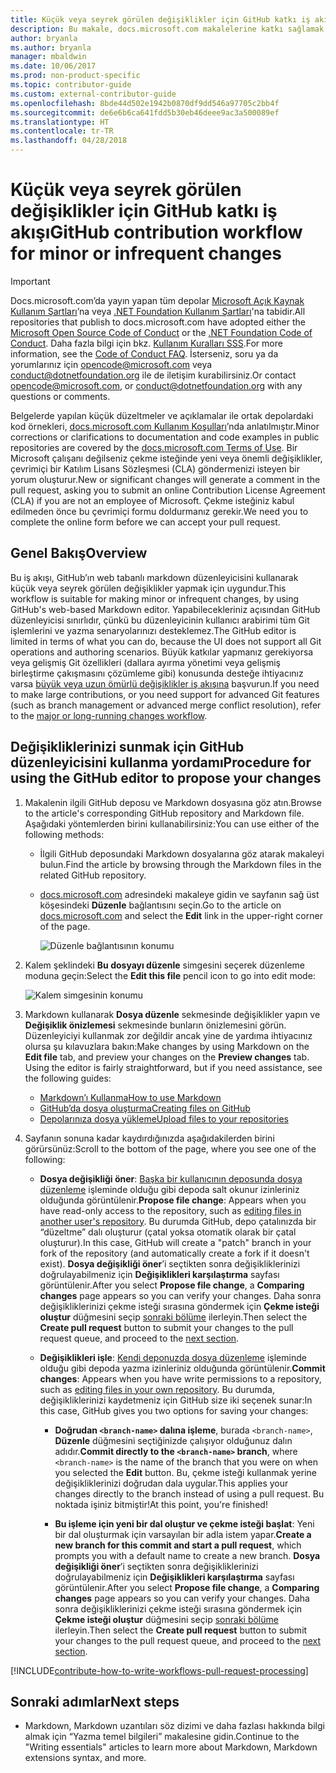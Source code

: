 ```yaml
---
title: Küçük veya seyrek görülen değişiklikler için GitHub katkı iş akışı
description: Bu makale, docs.microsoft.com makalelerine katkı sağlamak için “küçük” katkı iş akışını nasıl kullanacağınızı gösterir.
author: bryanla
ms.author: bryanla
manager: mbaldwin
ms.date: 10/06/2017
ms.prod: non-product-specific
ms.topic: contributor-guide
ms.custom: external-contributor-guide
ms.openlocfilehash: 8bde44d502e1942b0870df9dd546a97705c2bb4f
ms.sourcegitcommit: de6e6b6ca641fdd5b30eb46deee9ac3a500089ef
ms.translationtype: HT
ms.contentlocale: tr-TR
ms.lasthandoff: 04/28/2018
---
```

# <a name="github-contribution-workflow-for-minor-or-infrequent-changes"></a><span data-ttu-id="baa09-103">Küçük veya seyrek görülen değişiklikler için GitHub katkı iş akışı</span><span class="sxs-lookup"><span data-stu-id="baa09-103">GitHub contribution workflow for minor or infrequent changes</span></span>

> [!IMPORTANT]
> <span data-ttu-id="baa09-104">Docs.microsoft.com’da yayın yapan tüm depolar [Microsoft Açık Kaynak Kullanım Şartları](https://opensource.microsoft.com/codeofconduct/)’na veya [.NET Foundation Kullanım Şartları](https://dotnetfoundation.org/code-of-conduct)'na tabidir.</span><span class="sxs-lookup"><span data-stu-id="baa09-104">All repositories that publish to docs.microsoft.com have adopted either the [Microsoft Open Source Code of Conduct](https://opensource.microsoft.com/codeofconduct/) or the [.NET Foundation Code of Conduct](https://dotnetfoundation.org/code-of-conduct).</span></span> <span data-ttu-id="baa09-105">Daha fazla bilgi için bkz. [Kullanım Kuralları SSS](https://opensource.microsoft.com/codeofconduct/faq/).</span><span class="sxs-lookup"><span data-stu-id="baa09-105">For more information, see the [Code of Conduct FAQ](https://opensource.microsoft.com/codeofconduct/faq/).</span></span> <span data-ttu-id="baa09-106">İsterseniz, soru ya da yorumlarınız için [opencode@microsoft.com](mailto:opencode@microsoft.com) veya [conduct@dotnetfoundation.org](mailto:conduct@dotnetfoundation.org) ile de iletişim kurabilirsiniz.</span><span class="sxs-lookup"><span data-stu-id="baa09-106">Or contact [opencode@microsoft.com](mailto:opencode@microsoft.com), or [conduct@dotnetfoundation.org](mailto:conduct@dotnetfoundation.org) with any questions or comments.</span></span><br>
>
> <span data-ttu-id="baa09-107">Belgelerde yapılan küçük düzeltmeler ve açıklamalar ile ortak depolardaki kod örnekleri, [docs.microsoft.com Kullanım Koşulları](https://docs.microsoft.com/legal/termsofuse)’nda anlatılmıştır.</span><span class="sxs-lookup"><span data-stu-id="baa09-107">Minor corrections or clarifications to documentation and code examples in public repositories are covered by the [docs.microsoft.com Terms of Use](https://docs.microsoft.com/legal/termsofuse).</span></span> <span data-ttu-id="baa09-108">Bir Microsoft çalışanı değilseniz çekme isteğinde yeni veya önemli değişiklikler, çevrimiçi bir Katılım Lisans Sözleşmesi (CLA) göndermenizi isteyen bir yorum oluşturur.</span><span class="sxs-lookup"><span data-stu-id="baa09-108">New or significant changes will generate a comment in the pull request, asking you to submit an online Contribution License Agreement (CLA) if you are not an employee of Microsoft.</span></span> <span data-ttu-id="baa09-109">Çekme isteğiniz kabul edilmeden önce bu çevrimiçi formu doldurmanız gerekir.</span><span class="sxs-lookup"><span data-stu-id="baa09-109">We need you to complete the online form before we can accept your pull request.</span></span>

## <a name="overview"></a><span data-ttu-id="baa09-110">Genel Bakış</span><span class="sxs-lookup"><span data-stu-id="baa09-110">Overview</span></span>

<span data-ttu-id="baa09-111">Bu iş akışı, GitHub’ın web tabanlı markdown düzenleyicisini kullanarak küçük veya seyrek görülen değişiklikler yapmak için uygundur.</span><span class="sxs-lookup"><span data-stu-id="baa09-111">This workflow is suitable for making minor or infrequent changes, by using GitHub's web-based Markdown editor.</span></span> <span data-ttu-id="baa09-112">Yapabilecekleriniz açısından GitHub düzenleyicisi sınırlıdır, çünkü bu düzenleyicinin kullanıcı arabirimi tüm Git işlemlerini ve yazma senaryolarınızı desteklemez.</span><span class="sxs-lookup"><span data-stu-id="baa09-112">The GitHub editor is limited in terms of what you can do, because the UI does not support all Git operations and authoring scenarios.</span></span> <span data-ttu-id="baa09-113">Büyük katkılar yapmanız gerekiyorsa veya gelişmiş Git özellikleri (dallara ayırma yönetimi veya gelişmiş birleştirme çakışmasını çözümleme gibi) konusunda desteğe ihtiyacınız varsa [büyük veya uzun ömürlü değişiklikler iş akışına](full-workflow.md) başvurun.</span><span class="sxs-lookup"><span data-stu-id="baa09-113">If you need to make large contributions, or you need support for advanced Git features (such as branch management or advanced merge conflict resolution), refer to the [major or long-running changes workflow](full-workflow.md).</span></span>

## <a name="procedure-for-using-the-github-editor-to-propose-your-changes"></a><span data-ttu-id="baa09-114">Değişikliklerinizi sunmak için GitHub düzenleyicisini kullanma yordamı</span><span class="sxs-lookup"><span data-stu-id="baa09-114">Procedure for using the GitHub editor to propose your changes</span></span>

1. <span data-ttu-id="baa09-115">Makalenin ilgili GitHub deposu ve Markdown dosyasına göz atın.</span><span class="sxs-lookup"><span data-stu-id="baa09-115">Browse to the article's corresponding GitHub repository and Markdown file.</span></span> <span data-ttu-id="baa09-116">Aşağıdaki yöntemlerden birini kullanabilirsiniz:</span><span class="sxs-lookup"><span data-stu-id="baa09-116">You can use either of the following methods:</span></span>

   - <span data-ttu-id="baa09-117">İlgili GitHub deposundaki Markdown dosyalarına göz atarak makaleyi bulun.</span><span class="sxs-lookup"><span data-stu-id="baa09-117">Find the article by browsing through the Markdown files in the related GitHub repository.</span></span>
   - <span data-ttu-id="baa09-118">[docs.microsoft.com](https://docs.microsoft.com/) adresindeki makaleye gidin ve sayfanın sağ üst köşesindeki **Düzenle** bağlantısını seçin.</span><span class="sxs-lookup"><span data-stu-id="baa09-118">Go to the article on [docs.microsoft.com](https://docs.microsoft.com/) and select the **Edit** link in the upper-right corner of the page.</span></span>

     ![Düzenle bağlantısının konumu](./media/light-workflow/contributetogit.png)

2. <span data-ttu-id="baa09-120">Kalem şeklindeki **Bu dosyayı düzenle** simgesini seçerek düzenleme moduna geçin:</span><span class="sxs-lookup"><span data-stu-id="baa09-120">Select the **Edit this file** pencil icon to go into edit mode:</span></span>

    ![Kalem simgesinin konumu](./media/light-workflow/editicon.png)

3. <span data-ttu-id="baa09-122">Markdown kullanarak **Dosya düzenle** sekmesinde değişiklikler yapın ve **Değişiklik önizlemesi** sekmesinde bunların önizlemesini görün. Düzenleyiciyi kullanmak zor değildir ancak yine de yardıma ihtiyacınız olursa şu kılavuzlara bakın:</span><span class="sxs-lookup"><span data-stu-id="baa09-122">Make changes by using Markdown on the **Edit file** tab, and preview your changes on the **Preview changes** tab. Using the editor is fairly straightforward, but if you need assistance, see the following guides:</span></span>

   - [<span data-ttu-id="baa09-123">Markdown’ı Kullanma</span><span class="sxs-lookup"><span data-stu-id="baa09-123">How to use Markdown</span></span>](how-to-write-use-markdown.md)
   - [<span data-ttu-id="baa09-124">GitHub’da dosya oluşturma</span><span class="sxs-lookup"><span data-stu-id="baa09-124">Creating files on GitHub</span></span>](https://github.com/blog/1327-creating-files-on-github)
   - [<span data-ttu-id="baa09-125">Depolarınıza dosya yükleme</span><span class="sxs-lookup"><span data-stu-id="baa09-125">Upload files to your repositories</span></span>](https://github.com/blog/2105-upload-files-to-your-repositories)

4. <span data-ttu-id="baa09-126">Sayfanın sonuna kadar kaydırdığınızda aşağıdakilerden birini görürsünüz:</span><span class="sxs-lookup"><span data-stu-id="baa09-126">Scroll to the bottom of the page, where you see one of the following:</span></span>

   - <span data-ttu-id="baa09-127">**Dosya değişikliği öner**: [Başka bir kullanıcının deposunda dosya düzenleme](https://help.github.com/articles/editing-files-in-another-user-s-repository/) işleminde olduğu gibi depoda salt okunur izinleriniz olduğunda görüntülenir.</span><span class="sxs-lookup"><span data-stu-id="baa09-127">**Propose file change**: Appears when you have read-only access to the repository, such as [editing files in another user's repository](https://help.github.com/articles/editing-files-in-another-user-s-repository/).</span></span> <span data-ttu-id="baa09-128">Bu durumda GitHub, depo çatalınızda bir “düzeltme” dalı oluşturur (çatal yoksa otomatik olarak bir çatal oluşturur).</span><span class="sxs-lookup"><span data-stu-id="baa09-128">In this case, GitHub will create a "patch" branch in your fork of the repository (and automatically create a fork if it doesn't exist).</span></span> <span data-ttu-id="baa09-129">**Dosya değişikliği öner**’i seçtikten sonra değişikliklerinizi doğrulayabilmeniz için **Değişiklikleri karşılaştırma** sayfası görüntülenir.</span><span class="sxs-lookup"><span data-stu-id="baa09-129">After you select **Propose file change**, a **Comparing changes** page appears so you can verify your changes.</span></span> <span data-ttu-id="baa09-130">Daha sonra değişikliklerinizi çekme isteği sırasına göndermek için **Çekme isteği oluştur** düğmesini seçip [sonraki bölüme](#pull-request-processing) ilerleyin.</span><span class="sxs-lookup"><span data-stu-id="baa09-130">Then select the **Create pull request** button to submit your changes to the pull request queue, and proceed to the [next section](#pull-request-processing).</span></span>

   - <span data-ttu-id="baa09-131">**Değişiklikleri işle**: [Kendi deponuzda dosya düzenleme](https://help.github.com/articles/editing-files-in-your-repository/) işleminde olduğu gibi depoda yazma izinleriniz olduğunda görüntülenir.</span><span class="sxs-lookup"><span data-stu-id="baa09-131">**Commit changes**: Appears when you have write permissions to a repository, such as [editing files in your own repository](https://help.github.com/articles/editing-files-in-your-repository/).</span></span> <span data-ttu-id="baa09-132">Bu durumda, değişikliklerinizi kaydetmeniz için GitHub size iki seçenek sunar:</span><span class="sxs-lookup"><span data-stu-id="baa09-132">In this case, GitHub gives you two options for saving your changes:</span></span>

     - <span data-ttu-id="baa09-133">**Doğrudan `<branch-name>` dalına işleme**, burada `<branch-name>`, **Düzenle** düğmesini seçtiğinizde çalışıyor olduğunuz dalın adıdır.</span><span class="sxs-lookup"><span data-stu-id="baa09-133">**Commit directly to the `<branch-name>` branch**, where `<branch-name>` is the name of the branch that you were on when you selected the **Edit** button.</span></span> <span data-ttu-id="baa09-134">Bu, çekme isteği kullanmak yerine değişikliklerinizi doğrudan dala uygular.</span><span class="sxs-lookup"><span data-stu-id="baa09-134">This applies your changes directly to the branch instead of using a pull request.</span></span> <span data-ttu-id="baa09-135">Bu noktada işiniz bitmiştir!</span><span class="sxs-lookup"><span data-stu-id="baa09-135">At this point, you're finished!</span></span>

     - <span data-ttu-id="baa09-136">**Bu işleme için yeni bir dal oluştur ve çekme isteği başlat**: Yeni bir dal oluşturmak için varsayılan bir adla istem yapar.</span><span class="sxs-lookup"><span data-stu-id="baa09-136">**Create a new branch for this commit and start a pull request**, which prompts you with a default name to create a new branch.</span></span> <span data-ttu-id="baa09-137">**Dosya değişikliği öner**’i seçtikten sonra değişikliklerinizi doğrulayabilmeniz için **Değişiklikleri karşılaştırma** sayfası görüntülenir.</span><span class="sxs-lookup"><span data-stu-id="baa09-137">After you select **Propose file change**, a **Comparing changes** page appears so you can verify your changes.</span></span> <span data-ttu-id="baa09-138">Daha sonra değişikliklerinizi çekme isteği sırasına göndermek için **Çekme isteği oluştur** düğmesini seçip [sonraki bölüme](#pull-request-processing) ilerleyin.</span><span class="sxs-lookup"><span data-stu-id="baa09-138">Then select the **Create pull request** button to submit your changes to the pull request queue, and proceed to the [next section](#pull-request-processing).</span></span>

[!INCLUDE[contribute-how-to-write-workflows-pull-request-processing](includes/contribute-how-to-write-workflows-pull-request-processing.md)]

## <a name="next-steps"></a><span data-ttu-id="baa09-139">Sonraki adımlar</span><span class="sxs-lookup"><span data-stu-id="baa09-139">Next steps</span></span>

- <span data-ttu-id="baa09-140">Markdown, Markdown uzantıları söz dizimi ve daha fazlası hakkında bilgi almak için “Yazma temel bilgileri” makalesine gidin.</span><span class="sxs-lookup"><span data-stu-id="baa09-140">Continue to the "Writing essentials" articles to learn more about Markdown, Markdown extensions syntax, and more.</span></span>
